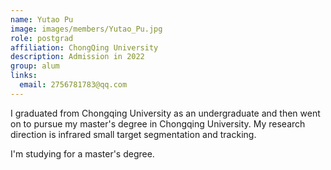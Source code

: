 ```yaml
---
name: Yutao Pu
image: images/members/Yutao_Pu.jpg
role: postgrad
affiliation: ChongQing University 
description: Admission in 2022 
group: alum
links:
  email: 2756781783@qq.com
---
```


I graduated from Chongqing University as an undergraduate and then went on to pursue my master's degree in Chongqing University. My research direction is infrared small target segmentation and tracking.

I'm studying for a master's degree.

